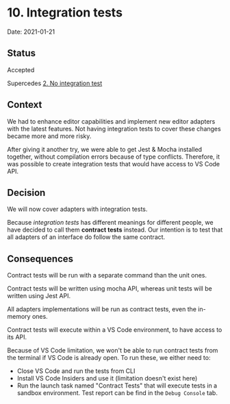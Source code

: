 # 10. Integration tests

Date: 2021-01-21

## Status

Accepted

Supercedes [2. No integration test](0002-no-integration-test.md)

## Context

We had to enhance editor capabilities and implement new editor adapters with the latest features. Not having integration tests to cover these changes became more and more risky.

After giving it another try, we were able to get Jest & Mocha installed together, without compilation errors because of type conflicts. Therefore, it was possible to create integration tests that would have access to VS Code API.

## Decision

We will now cover adapters with integration tests.

Because _integration tests_ has different meanings for different people, we have decided to call them **contract tests** instead. Our intention is to test that all adapters of an interface do follow the same contract.

## Consequences

Contract tests will be run with a separate command than the unit ones.

Contract tests will be written using mocha API, whereas unit tests will be written using Jest API.

All adapters implementations will be run as contract tests, even the in-memory ones.

Contract tests will execute within a VS Code environment, to have access to its API.

Because of VS Code limitation, we won't be able to run contract tests from the terminal if VS Code is already open. To run these, we either need to:

- Close VS Code and run the tests from CLI
- Install VS Code Insiders and use it (limitation doesn't exist here)
- Run the launch task named "Contract Tests" that will execute tests in a sandbox environment. Test report can be find in the `Debug Console` tab.

